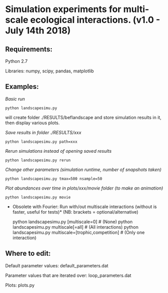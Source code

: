 Simulation experiments for multi-scale ecological interactions. (v1.0 - July 14th 2018)
=======

## Requirements:
 Python 2.7

 Libraries: numpy, scipy, pandas, matplotlib

## Examples:

 *Basic run*

    python landscapesimu.py

 will create folder ./RESULTS/beflandscape and store simulation results in it, then display various plots.

 *Save results in folder ./RESULTS/xxx*

    python landscapesimu.py path=xxx

 *Rerun simulations instead of opening saved results*

    python landscapesimu.py rerun

 *Change other parameters (simulation runtime, number of snapshots taken)*

    python landscapesimu.py tmax=500 nsample=50

 *Plot abundances over time in plots/xxx/movie folder (to make an animation)*

    python landscapesimu.py movie

 * Obsolete with Fourier: Run with/out multiscale interactions (without is faster, useful for tests)*
   (NB: brackets = optional/alternative)

    python landscapesimu.py [multiscale=0]  # (None)
    python landscapesimu.py multiscale[=all]  # (All interactions)
    python landscapesimu.py multiscale=[trophic,competition]  # (Only one interaction)

## Where to edit:

   Default parameter values:  default_parameters.dat

   Parameter values that are iterated over:  loop_parameters.dat

   Plots: plots.py